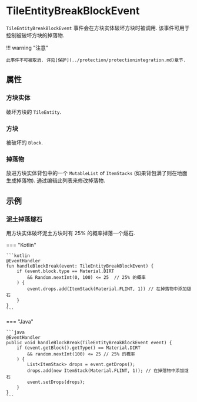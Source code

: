 # TileEntityBreakBlockEvent

``TileEntityBreakBlockEvent`` 事件会在方块实体破坏方块时被调用. 该事件可用于控制被破坏方块的掉落物.

!!! warning "注意"

    此事件不可被取消. 详见[保护](../protection/protectionintegration.md)章节.

## 属性

### 方块实体

破坏方块的 ``TileEntity``.

### 方块

被破坏的 ``Block``.

### 掉落物

放进方块实体背包中的一个 ``MutableList`` of ``ItemStacks`` (如果背包满了则在地面生成掉落物). 通过编辑此列表来修改掉落物.

## 示例

### 泥土掉落燧石

用方块实体破坏泥土方块时有 25% 的概率掉落一个燧石.

=== "Kotlin"

    ```kotlin
    @EventHandler
    fun handleBlockBreak(event: TileEntityBreakBlockEvent) {
        if (event.block.type == Material.DIRT
            && Random.nextInt(0, 100) <= 25  // 25% 的概率
        ) {
            event.drops.add(ItemStack(Material.FLINT, 1)) // 在掉落物中添加燧石
        }
    }
    ```

=== "Java"

    ```java
    @EventHandler
    public void handleBlockBreak(TileEntityBreakBlockEvent event) {
        if (event.getBlock().getType() == Material.DIRT
            && random.nextInt(100) <= 25 // 25% 的概率
        ) {
            List<ItemStack> drops = event.getDrops();
            drops.add(new ItemStack(Material.FLINT, 1)); // 在掉落物中添加燧石
            event.setDrops(drops);
        }
    }
    ```